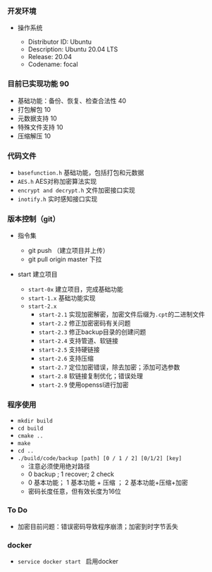 ### 开发环境

* 操作系统

  * Distributor ID: Ubuntu
  * Description:    Ubuntu 20.04 LTS
  * Release:        20.04
  * Codename:       focal

### 目前已实现功能   90
* 基础功能：备份、恢复、检查合法性   40
* 打包解包 10
* 元数据支持 10
* 特殊文件支持 10
* 压缩解压 10 

### 代码文件

* `basefunction.h` 基础功能，包括打包和元数据
* `AES.h`  AES对称加密算法实现
* `encrypt and decrypt.h`  文件加密接口实现
* `inotify.h`  实时感知接口实现

### 版本控制（git）

* 指令集
  * git push  （建立项目并上传）
  * git pull origin master 下拉

* start  建立项目
  * `start-0x`  建立项目，完成基础功能
  * `start-1.x` 基础功能实现
  * `start-2.x` 
    * `start-2.1` 实现加密解密，加密文件后缀为`.cpt`的二进制文件
    * `start-2.2` 修正加密密码有关问题
    * `start-2.3` 修正backup目录的创建问题
    * `start-2.4` 支持管道、软链接
    * `start-2.5` 支持硬链接
    * `start-2.6` 支持压缩
    * `start-2.7` 定位加密错误，除去加密；添加可选参数
    * `start-2.8` 软链接复制优化；错误处理
    * `start-2.9` 使用openssl进行加密

### 程序使用
* `mkdir build`
* `cd build`
* `cmake ..`
* `make`
* `cd ..`
* `./build/code/backup [path] [0 / 1 / 2] [0/1/2] [key] `
  * 注意必须使用绝对路径
  * 0 backup ; 1 recover; 2 check
  * 0 基本功能； 1 基本功能 + 压缩 ； 2 基本功能+压缩+加密
  * 密码长度任意，但有效长度为16位

### To Do
* 加密目前问题：错误密码导致程序崩溃；加密到时字节丢失


### docker

* `service docker start ` 启用docker
